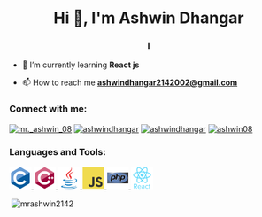 
<h1 align="center">Hi 👋, I'm Ashwin Dhangar</h1>
<h3 align="center">I</h3>

- 🌱 I’m currently learning **React js**

- 📫 How to reach me **ashwindhangar2142002@gmail.com**

<h3 align="left">Connect with me:</h3>
<p align="left">
<a href="https://instagram.com/mr._ashwin_08" target="blank"><img align="center" src="https://raw.githubusercontent.com/rahuldkjain/github-profile-readme-generator/master/src/images/icons/Social/instagram.svg" alt="mr._ashwin_08" height="30" width="40" /></a>
<a href="https://www.codechef.com/users/ashwindhangar" target="blank"><img align="center" src="https://cdn.jsdelivr.net/npm/simple-icons@3.1.0/icons/codechef.svg" alt="ashwindhangar" height="30" width="40" /></a>
<a href="https://www.leetcode.com/ashwindhangar" target="blank"><img align="center" src="https://raw.githubusercontent.com/rahuldkjain/github-profile-readme-generator/master/src/images/icons/Social/leet-code.svg" alt="ashwindhangar" height="30" width="40" /></a>
<a href="https://auth.geeksforgeeks.org/user/ashwin08" target="blank"><img align="center" src="https://raw.githubusercontent.com/rahuldkjain/github-profile-readme-generator/master/src/images/icons/Social/geeks-for-geeks.svg" alt="ashwin08" height="30" width="40" /></a>
</p>

<h3 align="left">Languages and Tools:</h3>
<p align="left"> <a href="https://www.cprogramming.com/" target="_blank" rel="noreferrer"> <img src="https://raw.githubusercontent.com/devicons/devicon/master/icons/c/c-original.svg" alt="c" width="40" height="40"/> </a> <a href="https://www.w3schools.com/cpp/" target="_blank" rel="noreferrer"> <img src="https://raw.githubusercontent.com/devicons/devicon/master/icons/cplusplus/cplusplus-original.svg" alt="cplusplus" width="40" height="40"/> </a> <a href="https://www.java.com" target="_blank" rel="noreferrer"> <img src="https://raw.githubusercontent.com/devicons/devicon/master/icons/java/java-original.svg" alt="java" width="40" height="40"/> </a> <a href="https://developer.mozilla.org/en-US/docs/Web/JavaScript" target="_blank" rel="noreferrer"> <img src="https://raw.githubusercontent.com/devicons/devicon/master/icons/javascript/javascript-original.svg" alt="javascript" width="40" height="40"/> </a> <a href="https://www.php.net" target="_blank" rel="noreferrer"> <img src="https://raw.githubusercontent.com/devicons/devicon/master/icons/php/php-original.svg" alt="php" width="40" height="40"/> </a> <a href="https://reactjs.org/" target="_blank" rel="noreferrer"> <img src="https://raw.githubusercontent.com/devicons/devicon/master/icons/react/react-original-wordmark.svg" alt="react" width="40" height="40"/> </a> </p>

<p>&nbsp;<img align="center" src="https://github-readme-stats.vercel.app/api?username=mrashwin2142&show_icons=true&locale=en" alt="mrashwin2142" /></p>




<!---
MrAshwin2142/MrAshwin2142 is a ✨ special ✨ repository because its `README.md` (this file) appears on your GitHub profile.
You can click the Preview link to take a look at your changes.
--->
